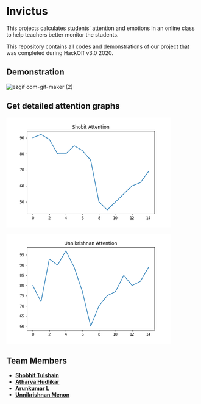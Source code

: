 # Invictus

This projects calculates students' attention and emotions in an online class to help teachers better monitor the students.

This repository contains all codes and demonstrations of our project that was completed during HackOff v3.0 2020.

## Demonstration

![ezgif com-gif-maker (2)](https://user-images.githubusercontent.com/36446402/102006500-8e0b2700-3d47-11eb-9c18-9d77cd674f08.gif)

## Get detailed attention graphs

![img_shobit](readme_resources/shobit_attn.png)

![img_unni](readme_resources/unni_attn.png)

## Team Members
* [**Shobhit Tulshain**](https://github.com/Shobhit2000)
* [**Atharva Hudlikar**](https://github.com/Mastermind0100)
* [**Arunkumar L**](https://github.com/CleanPegasus)
* [**Unnikrishnan Menon**](https://github.com/7enTropy7)

